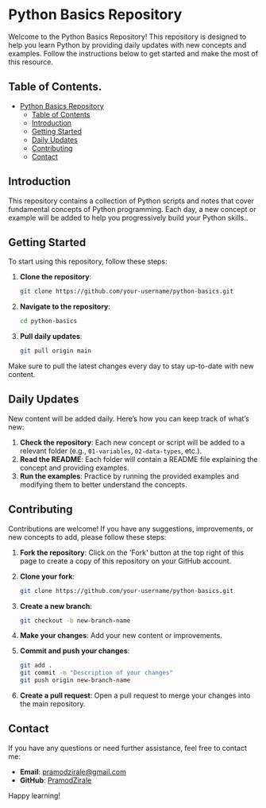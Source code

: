 # Python Basics Repository

Welcome to the Python Basics Repository! This repository is designed to help you learn Python by providing daily updates with new concepts and examples. Follow the instructions below to get started and make the most of this resource.

## Table of Contents.
- [Python Basics Repository](#python-basics-repository)
  - [Table of Contents](#table-of-contents)
  - [Introduction](#introduction)
  - [Getting Started](#getting-started)
  - [Daily Updates](#daily-updates)
  - [Contributing](#contributing)
  - [Contact](#contact)

## Introduction
This repository contains a collection of Python scripts and notes that cover fundamental concepts of Python programming. Each day, a new concept or example will be added to help you progressively build your Python skills..

## Getting Started
To start using this repository, follow these steps:

1. **Clone the repository**:
    ```bash
    git clone https://github.com/your-username/python-basics.git
    ```

2. **Navigate to the repository**:
    ```bash
    cd python-basics
    ```

3. **Pull daily updates**:
    ```bash
    git pull origin main
    ```

Make sure to pull the latest changes every day to stay up-to-date with new content.

## Daily Updates
New content will be added daily. Here’s how you can keep track of what’s new:

1. **Check the repository**: Each new concept or script will be added to a relevant folder (e.g., `01-variables`, `02-data-types`, etc.).
2. **Read the README**: Each folder will contain a README file explaining the concept and providing examples.
3. **Run the examples**: Practice by running the provided examples and modifying them to better understand the concepts.

## Contributing
Contributions are welcome! If you have any suggestions, improvements, or new concepts to add, please follow these steps:

1. **Fork the repository**:
    Click on the 'Fork' button at the top right of this page to create a copy of this repository on your GitHub account.

2. **Clone your fork**:
    ```bash
    git clone https://github.com/your-username/python-basics.git
    ```

3. **Create a new branch**:
    ```bash
    git checkout -b new-branch-name
    ```

4. **Make your changes**: Add your new content or improvements.

5. **Commit and push your changes**:
    ```bash
    git add .
    git commit -m "Description of your changes"
    git push origin new-branch-name
    ```

6. **Create a pull request**: Open a pull request to merge your changes into the main repository.

## Contact
If you have any questions or need further assistance, feel free to contact me:

- **Email**: pramodzirale@gmail.com
- **GitHub**: [PramodZirale](https://github.com/PramodZirale)

Happy learning!
